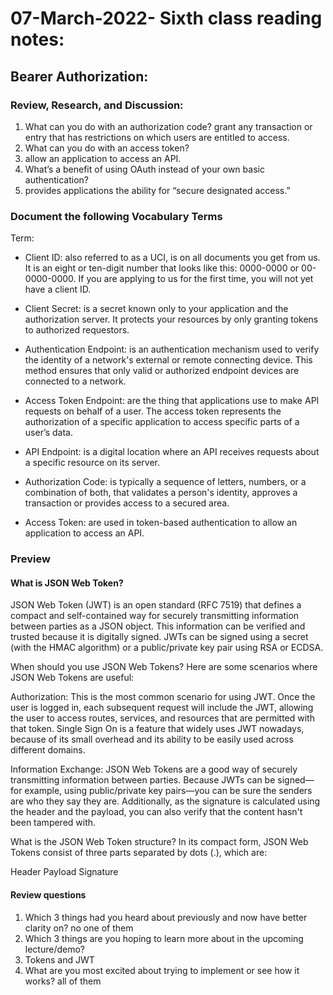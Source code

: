 # 07-March-2022- Sixth class reading notes:

## Bearer Authorization:

### Review, Research, and Discussion:

1. What can you do with an authorization code?
   grant any transaction or entry that has restrictions on which users are entitled to access.
2. What can you do with an access token?
3. allow an application to access an API.
4. What’s a benefit of using OAuth instead of your own basic authentication?
5. provides applications the ability for “secure designated access.”

### Document the following Vocabulary Terms

Term: 

- Client ID: also referred to as a UCI, is on all documents you get from us. It is an eight or ten-digit number that looks like this: 0000-0000 or 00-0000-0000. If you are applying to us for the first time, you will not yet have a client ID.
  
- Client Secret: is a secret known only to your application and the authorization server. It protects your resources by only granting tokens to authorized requestors. 
  
- Authentication Endpoint:  is an authentication mechanism used to verify the identity of a network's external or remote connecting device. This method ensures that only valid or authorized endpoint devices are connected to a network.
  
- Access Token Endpoint: are the thing that applications use to make API requests on behalf of a user. The access token represents the authorization of a specific application to access specific parts of a user’s data.
  
- API Endpoint: is a digital location where an API receives requests about a specific resource on its server. 
  
- Authorization Code:  is typically a sequence of letters, numbers, or a combination of both, that validates a person's identity, approves a transaction or provides access to a secured area.
  
- Access Token: are used in token-based authentication to allow an application to access an API.

### Preview

#### What is JSON Web Token?

JSON Web Token (JWT) is an open standard (RFC 7519) that defines a compact and self-contained way for securely transmitting information between parties as a JSON object. This information can be verified and trusted because it is digitally signed. JWTs can be signed using a secret (with the HMAC algorithm) or a public/private key pair using RSA or ECDSA.

When should you use JSON Web Tokens?
Here are some scenarios where JSON Web Tokens are useful:

Authorization: This is the most common scenario for using JWT. Once the user is logged in, each subsequent request will include the JWT, allowing the user to access routes, services, and resources that are permitted with that token. Single Sign On is a feature that widely uses JWT nowadays, because of its small overhead and its ability to be easily used across different domains.

Information Exchange: JSON Web Tokens are a good way of securely transmitting information between parties. Because JWTs can be signed—for example, using public/private key pairs—you can be sure the senders are who they say they are. Additionally, as the signature is calculated using the header and the payload, you can also verify that the content hasn't been tampered with.

What is the JSON Web Token structure?
In its compact form, JSON Web Tokens consist of three parts separated by dots (.), which are:

Header
Payload
Signature

#### Review questions

1. Which 3 things had you heard about previously and now have better clarity on? no one of them
2. Which 3 things are you hoping to learn more about in the upcoming lecture/demo?
3. Tokens and JWT
4. What are you most excited about trying to implement or see how it works? all of them